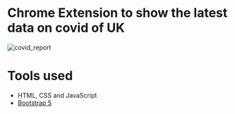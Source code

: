 Chrome Extension to show the latest data on covid of UK
=======
![covid_report](https://user-images.githubusercontent.com/11813341/152206544-8e629f40-bf26-4623-8a75-9621183fd0b5.gif)

# Tools used #
* HTML, CSS and JavaScript
* [Bootstrap 5](https://getbootstrap.com/docs/5.0/getting-started/introduction/)
